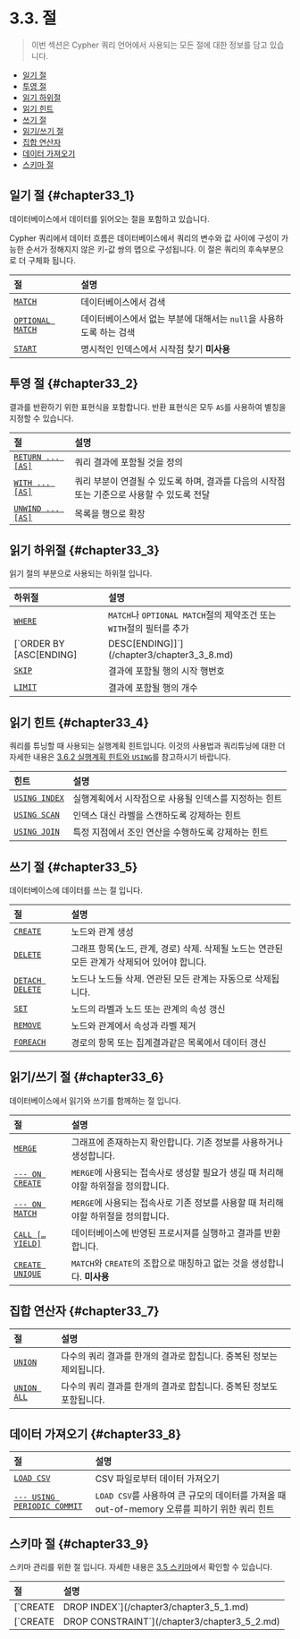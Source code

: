 # 3.3. 절

> 이번 섹션은 Cypher 쿼리 언어에서 사용되는 모든 절에 대한 정보를 담고 있습니다.

* [일기 절](#chapter33_1)
* [투영 절](#chapter33_2)
* [읽기 하위절](#chapter33_3)
* [읽기 힌트](#chapter33_4)
* [쓰기 절](#chapter33_5)
* [읽기/쓰기 절](#chapter33_6)
* [집합 연산자](#chapter33_7)
* [데이터 가져오기](#chapter33_8)
* [스키마 절](#chapter33_9)

## 일기 절 {#chapter33_1}

데이터베이스에서 데이터를 읽어오는 절을 포함하고 있습니다.

Cypher 쿼리에서 데이터 흐름은 데이터베이스에서 쿼리의 변수와 값 사이에 구성이 가능한 순서가 정해지지 않은 키-값 쌍의 맵으로 구성됩니다. 이 절은 쿼리의 후속부분으로 더 구체화 됩니다.

| 절 | 설명 |
| :--- | :--- |
| [`MATCH`](/chapter3/chapter3_3_1.md) | 데이터베이스에서 검색 |
| [`OPTIONAL MATCH`](/chapter3/chatper3_3_2.md) | 데이터베이스에서 없는 부분에 대해서는 `null`을 사용하도록 하는 검색 |
| [`START`](/chapter3/chapter3_3_3.md) | 명시적인 인덱스에서 시작점 찾기 **미사용** |

## 투영 절 {#chapter33_2}

결과를 반환하기 위한 표현식을 포함합니다. 반환 표현식은 모두 `AS`를 사용하여 별칭을 지정할 수 있습니다.

| 절 | 설명 |
| :--- | :--- |
| [`RETURN ... [AS]`](/chapter3/chatper3_3_4.md) | 쿼리 결과에 포함될 것을 정의 |
| [`WITH ... [AS]`](/chapter3/chapter3_3_5.md) | 쿼리 부분이 연결될 수 있도록 하며, 결과를 다음의 시작점 또는 기준으로 사용할 수 있도록 전달 |
| [`UNWIND ... [AS]`](/chapter3/chapter3_3_6.md) | 목록을 행으로 확장 |

## 읽기 하위절 {#chapter33_3}

읽기 절의 부분으로 사용되는 하위절 입니다.

| 하위절 | 설명 |
| :--- | :--- |
| [`WHERE`](/chapter3/chapter3_3_7.md) | `MATCH`나 `OPTIONAL MATCH`절의 제약조건 또는 `WITH`절의 필터를 추가 |
| [`ORDER BY [ASC[ENDING] | DESC[ENDING]]`](/chapter3/chapter3_3_8.md) | `RETURN` 또는 `WITH`에 연결되는 하위절. 정의된 오름차순(기본) 또는 내림차순으로 결과를 정렬 |
| [`SKIP`](/chapter3/chapter3_3_9.md) | 결과에 포함될 행의 시작 행번호 |
| [`LIMIT`](/chapter3/chapter3_3_10.md) | 결과에 포함될 행의 개수 |

## 읽기 힌트 {#chapter33_4}

쿼리를 튜닝할 때 사용되는 실행계획 힌트입니다. 이것의 사용법과 쿼리튜닝에 대한 더 자세한 내용은 [3.6.2 실행계획 힌트와 `USING`](/chapter3/chapter3_6_2.md)를 참고하시기 바랍니다.

| 힌트 | 설명 |
| :--- | :--- |
| [`USING INDEX`](/chapter3/chapter3_6_4.md#chapter364_2) | 실행계획에서 시작점으로 사용될 인덱스를 지정하는 힌트 |
| [`USING SCAN`](/chapter3/chapter3_6_4.md#chapter364_3) | 인덱스 대신 라벨을 스캔하도록 강제하는 힌트 |
| [`USING JOIN`](/chapter3/chapter3_6_4.md#chapter364_4) | 특정 지점에서 조인 연산을 수행하도록 강제하는 힌트 |

## 쓰기 절 {#chapter33_5}

데이터베이스에 데이터를 쓰는 절 입니다.

| 절 | 설명 |
| :--- | :--- |
| [`CREATE`](/chapter3/chapter3_3_11.md) | 노드와 관계 생성 |
| [`DELETE`](/chapter3/chapter3_3_12.md) | 그래프 항목(노드, 관계, 경로) 삭제. 삭제될 노드는 연관된 모든 관계가 삭제되어 있어야 합니다. |
| [`DETACH DELETE`](/chapter3/chapter3_3_12.md) | 노드나 노드들 삭제. 연관된 모든 관계는 자동으로 삭제됩니다. |
| [`SET`](/chapter3/chapter3_3_13.md) | 노드의 라벨과 노드 또는 관계의 속성 갱신 |
| [`REMOVE`](/chapter3/chapter3_3_14.md) | 노드와 관계에서 속성과 라벨 제거 |
| [`FOREACH`](/chapter3/chapter3_3_15.md) | 경로의 항목 또는 집계결과같은 목록에서 데이터 갱신 |

## 읽기/쓰기 절 {#chapter33_6}

데이터베이스에서 읽기와 쓰기를 함께하는 절 입니다.

| 절 | 설명 |
| :--- | :--- |
| [`MERGE`](/chapter3/chapter3_3_16.md) | 그래프에 존재하는지 확인합니다. 기존 정보를 사용하거나 생성합니다. |
| [`--- ON CREATE`](/chapter3/chapter3_3_16.md#chapter3316_3) | `MERGE`에 사용되는 접속사로 생성할 필요가 생길 때 처리해야할 하위절을 정의합니다. |
| [`--- ON MATCH`](/chapter3/chapter3_3_16.md#chapter3316_3) | `MERGE`에 사용되는 접속사로 기존 정보를 사용할 때 처리해야할 하위절을 정의합니다. |
| [`CALL […​YIELD]`](/chapter3/chapter3_3_17.md) | 데이터베이스에 반영된 프로시져를 실행하고 결과를 반환합니다. |
| [`CREATE UNIQUE`](/chapter3/chapter3_3_18.md) | `MATCH`와 `CREATE`의 조합으로 매칭하고 없는 것을 생성합니다. **미사용** |

## 집합 연산자 {#chapter33_7}

| 절 | 설명 |
| :--- | :--- |
| [`UNION`](/chapter3/chapter3_3_19.md) | 다수의 쿼리 결과를 한개의 결과로 합칩니다. 중복된 정보는 제외됩니다. |
| [`UNION ALL`](/chapter3/chapter3_3_19.md) | 다수의 쿼리 결과를 한개의 결과로 합칩니다. 중복된 정보도 포함됩니다. |

## 데이터 가져오기 {#chapter33_8}

| 절 | 설명 |
| :--- | :--- |
| [`LOAD CSV`](/chapter3/chapter3_3_20.md) | CSV 파일로부터 데이터 가져오기 |
| [`--- USING PERIODIC COMMIT`](/chapter3/chapter3_6_4.md#chapter364_5) | `LOAD CSV`를 사용하여 큰 규모의 데이터를 가져올 때 out-of-memory 오류를 피하기 위한 쿼리 힌트 |

## 스키마 절 {#chapter33_9}

스키마 관리를 위한 절 입니다. 자세한 내용은 [3.5 스키마](/chapter3/chapter3_5.md)에서 확인할 수 있습니다.

| 절 | 설명 |
| :--- | :--- |
| [`CREATE | DROP INDEX`](/chapter3/chapter3_5_1.md) | 모든 노드의 특정 라벨 또는 속성에 인덱스를 생성 또는 삭제 |
| [`CREATE | DROP CONSTRAINT`](/chapter3/chapter3_5_2.md) | 노드 라벨 또는 관계 타입 또는 속성에 관련된 제약조건을 생성 또는 삭제 |